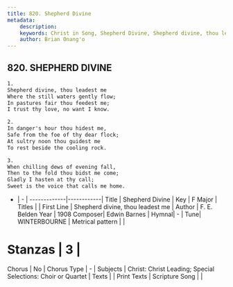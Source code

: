 ```yaml
---
title: 820. Shepherd Divine
metadata:
    description: 
    keywords: Christ in Song, Shepherd Divine, Shepherd divine, thou leadest me, 
    author: Brian Onang'o
---
```



## 820. SHEPHERD DIVINE

```txt
1.
Shepherd divine, thou leadest me
Where the still waters gently flow;
In pastures fair thou feedest me;
I trust thy love, no want I know.

2.
In danger's hour thou hidest me,
Safe from the foe of thy dear flock;
At sultry noon thou guidest me
To rest beside the cooling rock.

3.
When chilling dews of evening fall,
Then to the fold thou bidst me come;
Gladly I hasten at thy call;
Sweet is the voice that calls me home.
```

- |   -  |
-------------|------------|
Title | Shepherd Divine |
Key | F Major |
Titles |  |
First Line | Shepherd divine, thou leadest me |
Author | F. E. Belden
Year | 1908
Composer| Edwin Barnes |
Hymnal|  - |
Tune| WINTERBOURNE |
Metrical pattern | |
# Stanzas | 3 |
Chorus | No |
Chorus Type | - |
Subjects | Christ: Christ Leading; Special Selections: Choir or Quartet |
Texts |  |
Print Texts | 
Scripture Song |  |
  
